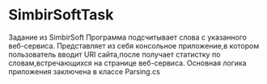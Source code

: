 # SimbirSoftTask
Задание из SimbirSoft
Программа подсчитывает слова с указанного веб-сервиса.
Представляет из себя консольное приложение,в котором пользователь вводит URI сайта,после получает статистку по словам,встречающихся на странице веб-сервиса.
Основная логика приложения заключена в классе Parsing.cs

